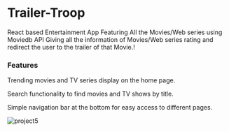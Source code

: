 # Trailer-Troop

React based Entertainment App Featuring All the Movies/Web series using Moviedb API Giving all the information of
Movies/Web series rating and redirect the user to the trailer of that Movie.!

### Features
Trending movies and TV series display on the home page.

Search functionality to find movies and TV shows by title.

Simple navigation bar at the bottom for easy access to different pages.


![project5](https://user-images.githubusercontent.com/79148315/187676354-fa9cf10e-5c48-4cfa-9dd4-5669f85b14b8.png)

